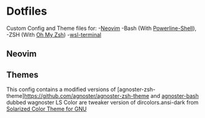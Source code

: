 # Dotfiles

Custom Config and Theme files for:
-[Neovim](https://github.com/neovim/neovim)
-Bash (With [Powerline-Shell](https://github.com/banga/powerline-shell)),
-ZSH (With [Oh My Zsh](https://github.com/robbyrussell/oh-my-zsh))
-[wsl-terminal](https://github.com/goreliu/wsl-terminal)


## Neovim

## Themes

This config contains a modified versions of [agnoster-zsh-theme]https://github.com/agnoster/agnoster-zsh-theme and [agnoster-bash](https://gist.github.com/kruton/8345450) dubbed wagnoster
LS Color are tweaker version of dircolors.ansi-dark from [Solarized Color Theme for GNU](https://github.com/seebi/dircolors-solarized)
